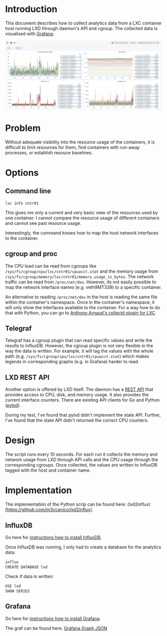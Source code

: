 # Introduction

This document describes how to collect analytics data from a LXC container host running LXD through daemon's API and cgroup. The collected data is visualised with [Grafana](https://grafana.com/).

![Dashboard](https://github.com/m3ccanico/blog/blob/master/001/dashboard.png)

# Problem

Without adequate visibility into the resource usage of the containers, it is difficult to limit resources for them, find containers with run-away processes, or establish resouce baselines.

# Options

## Command line

```
lxc info cntr01
```

This gives me only a current and very basic view of the resources used by one container. I cannot compare the resource usage of different containers and cannot see past resource usage.

Interestingly, the command knows how to map the host network interfaces to the container. 

## cgroup and proc

The CPU load can be read from cgroups like `/sys/fs/cgroup/cpu/lxc/cntr01/cpuacct.stat` and the memory usage from `/sys/fs/cgroup/memory/lxc/cntr01/memory.usage_in_bytes`. The network traffic can be read from `/proc/net/dev`. However, its not easily possible to map the network interface names (e.g. veth9MT339) to a specific container.

An alternative to reading `/proc/net/dev` in the host is reading the same file within the container's namespace. Once in the container's namespace, it will only show the interfaces available to the container. For a way how to do that with Python, you can go to [Anthony Arnaud's collectd plugin for LXC]( https://github.com/aarnaud/collectd-lxc/blob/master/collectd_lxc.py)

## Telegraf

Telegraf has a cgroup plugin that can read specific values and write the results to InfluxDB. However, the cgroup plugin is not very flexible in the way the data is written. For example, it will tag the values with the whole path (e.g. `/sys/fs/cgroup/cpu/lxc/cntr01/cpuacct.stat`) which makes legends in corresponding graphs (e.g. in Grafana) harder to read.

## LXD REST API

Another option is offered by LXD itself. The daemon has a [REST API](https://github.com/lxc/lxd/blob/master/doc/rest-api.md#10containersnamestate) that provides access to CPU, disk, and memory usage. It also provides the current interface counters. There are existing API clients for Go and Python ([pylxd](https://github.com/lxc/pylxd)).

During my test, I've found that pylxd didn't implement the state API. Further, I've found that the state API didn't returned the correct CPU counters.

# Design

The script runs every 10 seconds. For each run it collects the memory and network usage from LXD through API calls and the CPU usage through the corresponding cgroups. Once collected, the values are written to InfluxDB tagged with the host and container name.

# Implementation

The implementation of the Python scrip can be found here: (lxd2influx)[https://github.com/m3ccanico/lxd2influx].

## InfluxDB

Go here for [instructions how to install InfluxDB](https://portal.influxdata.com/downloads).

Once InfluxDB was running, I only had to create a database for the analytics data:

```
influx
CREATE DATABASE lxd
```

Check if data is written:
```
USE lxd
SHOW SERIES
```

## Grafana

Go here for [instructions how to install Grafana](https://grafana.com/grafana/download).

The graf can be found here: [Grafana Graph JSON](https://github.com/m3ccanico/blog/blob/master/001/grafana-lxd.json)

